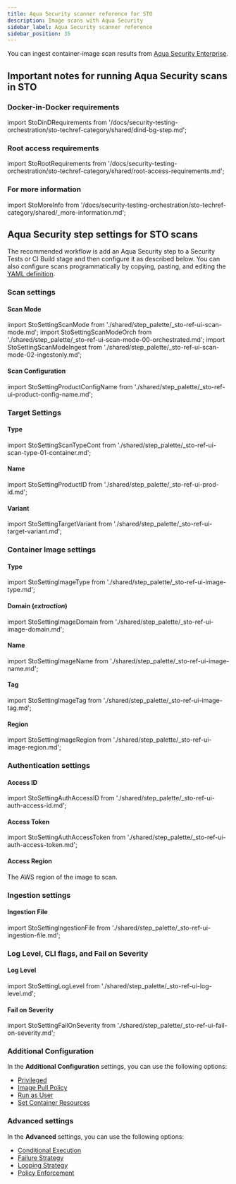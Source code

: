 ```yaml
---
title: Aqua Security scanner reference for STO
description: Image scans with Aqua Security
sidebar_label: Aqua Security scanner reference
sidebar_position: 35
---
```


You can ingest container-image scan results from [Aqua Security Enterprise](https://www.aquasec.com/solutions/docker-container-security/). 

## Important notes for running Aqua Security scans in STO


### Docker-in-Docker requirements

<!-- -->


import StoDinDRequirements from '/docs/security-testing-orchestration/sto-techref-category/shared/dind-bg-step.md';


<StoDinDRequirements />

### Root access requirements 


import StoRootRequirements from '/docs/security-testing-orchestration/sto-techref-category/shared/root-access-requirements.md';


<StoRootRequirements />

### For more information


import StoMoreInfo from '/docs/security-testing-orchestration/sto-techref-category/shared/_more-information.md';


<StoMoreInfo />

## Aqua Security step settings for STO scans

The recommended workflow is add an Aqua Security step to a Security Tests or CI Build stage and then configure it as described below. You can also configure scans programmatically by copying, pasting, and editing the [YAML definition](#yaml-configuration). 


### Scan settings


<a name="scan-mode"></a>

#### Scan Mode

import StoSettingScanMode from './shared/step_palette/_sto-ref-ui-scan-mode.md';
import StoSettingScanModeOrch from './shared/step_palette/_sto-ref-ui-scan-mode-00-orchestrated.md';
import StoSettingScanModeIngest from './shared/step_palette/_sto-ref-ui-scan-mode-02-ingestonly.md';

<StoSettingScanMode />
<StoSettingScanModeOrch />
<StoSettingScanModeIngest />

#### Scan Configuration

import StoSettingProductConfigName from './shared/step_palette/_sto-ref-ui-product-config-name.md';

<StoSettingProductConfigName />


### Target Settings

<a name="target-type"></a>

#### Type

import StoSettingScanTypeCont     from './shared/step_palette/_sto-ref-ui-scan-type-01-container.md';

<StoSettingScanTypeCont />

<a name="target-name"></a>

#### Name 

import StoSettingProductID from './shared/step_palette/_sto-ref-ui-prod-id.md';


<StoSettingProductID />

<a name="target-variant"></a>

#### Variant


import StoSettingTargetVariant from './shared/step_palette/_sto-ref-ui-target-variant.md';


<StoSettingTargetVariant  />


### Container Image settings

 
<a name="container-type"></a>

#### Type

import StoSettingImageType from './shared/step_palette/_sto-ref-ui-image-type.md';

<StoSettingImageType />


<a name="container-domain"></a>

#### Domain (_extraction_)

import StoSettingImageDomain from './shared/step_palette/_sto-ref-ui-image-domain.md';

<StoSettingImageDomain />


<a name="container-name"></a>

#### Name

import StoSettingImageName from './shared/step_palette/_sto-ref-ui-image-name.md';

<StoSettingImageName />


<a name="container-tag"></a>

#### Tag

import StoSettingImageTag from './shared/step_palette/_sto-ref-ui-image-tag.md';

<StoSettingImageTag />

<a name="container-region"></a>

#### Region  

import StoSettingImageRegion from './shared/step_palette/_sto-ref-ui-image-region.md';

<StoSettingImageRegion />


### Authentication settings

<a name="auth-access-id"></a>

#### Access ID 

import StoSettingAuthAccessID from './shared/step_palette/_sto-ref-ui-auth-access-id.md';

<StoSettingAuthAccessID />


<a name="auth-access-token"></a>

#### Access Token

import StoSettingAuthAccessToken from './shared/step_palette/_sto-ref-ui-auth-access-token.md';

<StoSettingAuthAccessToken />


#### Access Region

<a name="auth-access-token"></a>

The AWS region of the image to scan.

<!-- ============================================================================= -->


### Ingestion settings


<a name="ingestion-file"></a>

#### Ingestion File


import StoSettingIngestionFile from './shared/step_palette/_sto-ref-ui-ingestion-file.md';


<StoSettingIngestionFile  />


### Log Level, CLI flags, and Fail on Severity

<a name="log-level"></a>

#### Log Level


import StoSettingLogLevel from './shared/step_palette/_sto-ref-ui-log-level.md';


<StoSettingLogLevel />

<a name="cli-flags"></a>



#### Fail on Severity


import StoSettingFailOnSeverity from './shared/step_palette/_sto-ref-ui-fail-on-severity.md';

<StoSettingFailOnSeverity />

<!-- 

### Settings

TBD

-->

### Additional Configuration

In the **Additional Configuration** settings, you can use the following options:

* [Privileged](/docs/continuous-integration/use-ci/manage-dependencies/background-step-settings#privileged)
* [Image Pull Policy](/docs/continuous-integration/use-ci/manage-dependencies/background-step-settings#image-pull-policy)
* [Run as User](/docs/continuous-integration/use-ci/manage-dependencies/background-step-settings#run-as-user)
* [Set Container Resources](/docs/continuous-integration/use-ci/manage-dependencies/background-step-settings#set-container-resources)


### Advanced settings

In the **Advanced** settings, you can use the following options:

* [Conditional Execution](/docs/platform/pipelines/w_pipeline-steps-reference/step-skip-condition-settings)
* [Failure Strategy](/docs/platform/pipelines/w_pipeline-steps-reference/step-failure-strategy-settings)
* [Looping Strategy](/docs/platform/pipelines/looping-strategies/looping-strategies-matrix-repeat-and-parallelism)
* [Policy Enforcement](/docs/platform/governance/Policy-as-code/harness-governance-overview)

<!-- 
## Security step settings for Aqua Security scans in STO (legacy)

* `product_name` = `aqua security`
* [`scan_type`](/docs/security-testing-orchestration/sto-techref-category/security-step-settings-reference#scanner-categories) =`containerImage`
* [`policy_type`](/docs/security-testing-orchestration/sto-techref-category/security-step-settings-reference#data-ingestion-methods)= `ingestionOnly`
* `product_config_name` =`default`
* `container_project` = The name of the scanned ECR container with the results you want to ingest.
* `container_tag` = The container tag for the given container project.
* `configuration_access_id` = Your AWS Access ID secret
* `configuration_access_token` = Your AWS Access Token secret
* `configuration_region` = The AWS region where the container is located. For example, `us-east-1`
* `container_domain` = URI of the ECR container with the scan results you want to load.
* `fail_on_severity` - See [Fail on Severity](#fail-on-severity).

### Target and variant


import StoLegacyTargetAndVariant  from './shared/legacy/_sto-ref-legacy-target-and-variant.md';


<StoLegacyTargetAndVariant />


### Container settings



import StoLegacyContainer from './shared/legacy/_sto-ref-legacy-container.md';



<StoLegacyContainer />

### Ingestion file


import StoLegacyIngest from './shared/legacy/_sto-ref-legacy-ingest.md';



<StoLegacyIngest />

###  Fail on Severity

<!--

import StoSettingFailOnSeverity from './shared/step_palette/_sto-ref-ui-fail-on-severity.md';



<StoSettingFailOnSeverity />

-->
